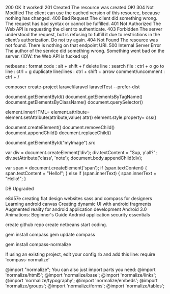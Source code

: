 ---
---
200	OK	It worked!
201	Created	The resource was created OK!
304	Not Modified	The client can use the cached version of this resource, because nothing has changed.
400	Bad Request	The client did something wrong. The request has bad syntax or cannot be fulfilled.
401	Not Authorized	The Web API is requesting the client to authenticate.
403	Forbidden	The server understood the request, but is refusing to fulfill it due to restrictions in the client’s authorization. Do not try again.
404	Not Found	The resource was not found. There is nothing on that endpoint URI.
500	Internal Server Error	The author of the service did something wrong. Something went bad on the server. (IOW: the Web API is fucked up)

netbeans : 
format code : alt + shift + f
delete line : 
search file : ctrl + o
go to line : ctrl + g
duplicate line/lines : ctrl + shift + arrow
comment/uncomment : ctrl + /

composer create-project laravel/laravel laravelTest --prefer-dist


document.getElementById()
document.getElementsByTagName()
document.getElementsByClassName()
document.querySelector()

element.innerHTML=
element.attribute=
element.setAttribute(attribute,value)
attr()
element.style.property=
css()

document.createElement()
document.removeChild()
document.appendChild()
document.replaceChild()

document.getElementById("myImage").src


var div = document.createElement('div');
div.textContent = "Sup, y'all?";
div.setAttribute('class', 'note');
document.body.appendChild(div);

var span = document.createElement('span');
if (span.textContent) {
    span.textContent = "Hello!";
} else if (span.innerText) {
    span.innerText = "Hello!";
}

DB Upgraded

e8d57e
creating flat design websites
sass and compass for designers
Learning android canvas
Creating dynamic UI with android fragments
Augmented reality for android application development
Android 3.0 Animations: Beginner's Guide
Android application security essentials

create github repo
create netbeans 
start coding.

gem install compass
gem update compass


gem install compass-normalize

If using an existing project, edit your config.rb and add this line:
require 'compass-normalize'

@import "normalize";
You can also just import parts you need:
@import 'normalize/html5';
@import 'normalize/base';
@import 'normalize/links';
@import 'normalize/typography';
@import 'normalize/embeds';
@import 'normalize/groups';
@import 'normalize/forms';
@import 'normalize/tables';